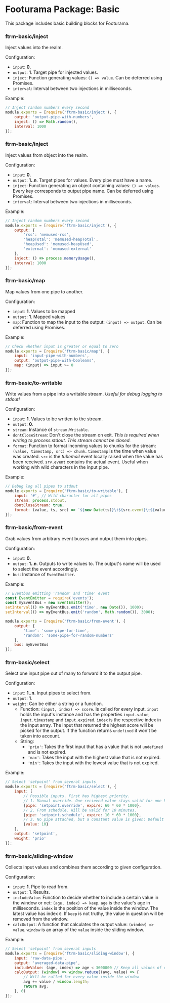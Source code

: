 # Footurama Package: Basic

This package includes basic building blocks for Footurama.

### ftrm-basic/inject

Inject values into the realm.

Configuration:

 * ```input```: **0**.
 * ```output```: **1**. Target pipe for injected values.
 * ```inject```: Function generating values: ```() => value```. Can be deferred using Promises.
 * ```interval```: Interval between two injections in milliseconds.

Example:

```js
// Inject random numbers every second
module.exports = [require('ftrm-basic/inject'), {
	output: 'output-pipe-with-numbers',
	inject: () => Math.random(),
	interval: 1000
}];
```

### ftrm-basic/inject

Inject values from object into the realm.

Configuration:

 * ```input```: **0**.
 * ```output```: **1..n**. Target pipes for values. Every pipe must have a name.
 * ```inject```: Function generating an object containing values: ```() => values```. Every key corresponds to output pipe name. Can be deferred using Promises.
 * ```interval```: Interval between two injections in milliseconds.

Example:

```js
// Inject random numbers every second
module.exports = [require('ftrm-basic/inject'), {
	output: {
		'rss': 'memused-rss',
		'heapTotal': 'memused-heapTotal',
		'heapUsed': 'memused-heapUsed',
		'external': 'memused-external'
	},
	inject: () => process.memoryUsage(),
	interval: 1000
}];
```

### ftrm-basic/map

Map values from one pipe to another.

Configuration:

 * ```input```: **1**. Values to be mapped
 * ```output```: **1**. Mapped values
 * ```map```: Function to map the input to the output: ```(input) => output```. Can be deferred using Promises.

Example:

```js
// Check whether input is greater or equal to zero
module.exports = [require('ftrm-basic/map'), {
	input: 'input-pipe-with-numbers',
	output: 'output-pipe-with-booleans',
	map: (input) => input >= 0
}];
```

### ftrm-basic/to-writable

Write values from a pipe into a writable stream. *Useful for debug logging to stdout!*

Configuration:

 * ```input```: **1**. Values to be written to the stream.
 * ```output```: **0**.
 * ```stream```: Instance of ```stream.Writable```.
 * ```dontCloseStream```: Don't close the stream on exit. *This is required when writing to process.stdout. This stream cannot be closed.*
 * ```format```: Function to format incoming values to chunks for the stream: ```(value, timestamp, src) => chunk```. ```timestamp``` is the time when value was created. ```src``` is the *tubemail* event locally raised when the value has been received. ```srv.event``` contains the actual event. Useful when working with wild characters in the input pipe.

Example:

```js
// Debug log all pipes to stdout
module.exports = [require('ftrm-basic/to-writable'), {
	input: '#', // Wild character for all pipes
	stream: process.stdout,
	dontCloseStream: true,
	format: (value, ts, src) => `${new Date(ts)}\t${src.event}\t${value.toString()}\n`
}];
```

### ftrm-basic/from-event

Grab values from arbitrary event busses and output them into pipes.

Configuration:

 * ```input```: **0**.
 * ```output```: **1..n**. Outputs to write values to. The output's name will be used to select the event accordingly.
 * ```bus```: Instance of ```EventEmitter```.

Example:

```js
// Eventbus emitting 'random' and 'time' event
const EventEmitter = require('events');
const myEventBus = new EventEmitter();
setInterval(() => myEventBus.emit('time', new Date()), 1000);
setInterval(() => myEventBus.emit('random', Math.random()), 3000);

module.exports = [require('ftrm-basic/from-event'), {
	output: {
		'time': 'some-pipe-for-time',
		'random': 'some-pipe-for-random-numbers'
	},
	bus: myEventBus
}];
```

### ftrm-basic/select

Select one input pipe out of many to forward it to the output pipe.

Configuration:

 * ```input```: **1..n**. Input pipes to select from.
 * ```output```: **1**.
 * ```weight```: Can be either a string or a function.
   * Function: ```(input, index) => score```. Is called for every input. ```input``` holds the input's instance and has the properties ```input.value```, ```input.timestamp``` and ```input.expired```. ```index``` is the respective index in the input array. The input that returned the highest score will be picked for the output. If the function returns ```undefined``` it won't be taken into account.
   * String:
     * ```'prio'```: Takes the first input that has a value that is not ```undefined``` and is not expired.
     * ```'max'```: Takes the input with the highest value that is not expired.
     * ```'min'```: Takes the input with the lowest value that is not expired.

Example:

```js
// Select 'setpoint' from several inputs
module.exports = [require('ftrm-basic/select'), {
	input: [
		// Possible inputs. First has highest priority.
		// 1. Manual override. One recieved value stays valid for one hour.
		{pipe: 'setpoint.override', expire: 60 * 60 * 1000},
		// 2. From schedule. Will be valid for 10 minutes.
		{pipe: 'setpoint.schedule', expire: 10 * 60 * 1000},
		// 3. No pipe attached, but a constant value is given: Default set point.
		{value: 10}
	],
	output: 'setpoint',
	weight: 'prio'
}];
```

### ftrm-basic/sliding-window

Collects input values and combines them according to given configuration.

Configuration:

 * ```input```: **1**. Pipe to read from.
 * ```output```: **1**. Results.
 * ```includeValue```: Function to decide whether to include a certain value in the window or net: ```(age, index) => keep```. ```age``` is the value's age in milliseconds. ```index``` is the position of the value inside the window. The latest value has index ```0```. If ```keep``` is not truthy, the value in question will be removed from the window.
 * ```calcOutput```: A function that calculates the output value: ```(window) => value```. ```window``` is an array of the ```value``` inside the sliding window.

Example:
```js
// Select 'setpoint' from several inputs
module.exports = [require('ftrm-basic/sliding-window'), {
	input: 'raw-data-pipe',
	output: 'averaged-data-pipe',
	includeValue: (age, index) => age < 3600000 // Keep all values of one hour
	calcOutput: (window) => window.reduce((avg, value) => {
		// Will be called for every value inside the window
		avg += value / window.length;
		return avg;
	}, 0)
}];
```
